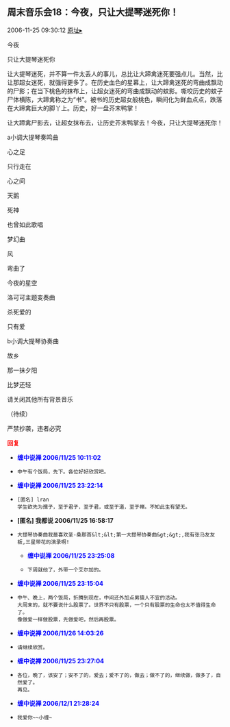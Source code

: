 ## 周末音乐会18：今夜，只让大提琴迷死你！
2006-11-25 09:30:12
[原址▸](http://www.fxgan.com/chan_time/2006_07_12/428.htm)


今夜

只让大提琴迷死你

让大提琴迷死，并不算一件太丢人的事儿，总比让大蹄禽迷死要强点儿。当然，比让那超女迷死，就强得更多了。在历史血色的星幕上，让大蹄禽迷死的弯曲成飘动的尸影；在当下桃色的抹布上，让超女迷死的弯曲成飘动的蚊影。嘶咬历史的蚊子尸体横陈，大蹄禽称之为“书”。被书的历史超女般桃色，瞬间化为鲜血点点，跌落在大蹄禽巨大的脚丫上。历史，好一盘芥末鸭掌！

让大蹄禽尸影去，让超女抹布去，让历史芥末鸭掌去！今夜，只让大提琴迷死你！

a小调大提琴奏鸣曲

心之足

只行走在

心之间

天鹅

死神

也曾如此歌唱

梦幻曲

风

弯曲了

今夜的星空

洛可可主题变奏曲

杀死爱的

只有爱

b小调大提琴协奏曲

故乡

那一抹夕阳

比梦还轻

请关闭其他所有背景音乐

（待续）

严禁抄袭，违者必究




**<font color='red'>回复</font>**


- **<font color='blue'>缠中说禅 2006/11/25 10:11:02</font>**
- ```
  中午有个饭局，先下。各位好好欣赏吧。
  ```
- **<font color='blue'>缠中说禅 2006/11/25 23:22:14</font>**
- ```
  [匿名] lran 
  学生欲先为孺子，至于君子，至于君，或至于道，至于禅。不知此生有望无。
  ```
- **[匿名] 我都说  2006/11/25 16:58:17**
- ```
  大提琴协奏曲我最喜欢圣-桑那首&lt;&lt;第一大提琴协奏曲&gt;&gt;,我有张马友友板,三星带花的演录啊! 
  ```
   - **<font color='blue'>缠中说禅 2006/11/25 23:25:08</font>**
   - ```
     下周就他了，外带一个艾尔加的。
     ```
- **<font color='blue'>缠中说禅 2006/11/25 23:15:04</font>**
- ```
  中午、晚上，两个饭局，折腾到现在，中间还外加点男猿人不宜的活动。
  大周末的，就不要说什么股票了。世界不只有股票，一个只有股票的生命也太不值得生命了。
  像做爱一样做股票，先做爱吧，然后再股票。
  ```
- **<font color='blue'>缠中说禅 2006/11/26 14:03:26</font>**
- ```
  请继续欣赏。
  ```
- **<font color='blue'>缠中说禅 2006/11/25 23:27:04</font>**
- ```
  各位，晚了，该安了；安不了的，爱去；爱不了的，做去；做不了的，继续做，做多了，自然爱了。
  再见。
  ```
- **<font color='blue'>缠中说禅 2006/12/1 21:28:24</font>**
- ```
  我爱你~~小缠~
  ```
